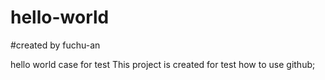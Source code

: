 # hello-world
#created by fuchu-an


hello world case for test
This project is created for test how to use github;
